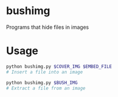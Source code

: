 # bushimg
 Programs that hide files in images

# Usage
```bash
python bushimg.py $COVER_IMG $EMBED_FILE
# Insert a file into an image
```
```bash
python bushimg.py $BUSH_IMG
# Extract a file from an image
```